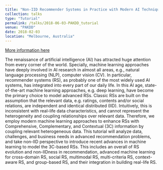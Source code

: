 ```yaml
---
title: "Non-IID Recommender Systems in Practice with Modern AI Techniques "
collection: talks
type: "Tutorial"
permalink: /talks/2018-06-03-PAKDD_tutorial
venue: "PAKDD"
date: 2018-02-03
location: "Melbourne, Australia"
---
```


[More information here](https://sites.google.com/view/lianghu/home/tutorials/pakdd2018)

The renaissance of artificial intelligence (AI) has attracted huge attention from every corner of the world. Specially, machine learning approaches have deeply involved in AI research in almost all areas, e.g., natural language processing (NLP), computer vision (CV). In particular, recommender systems (RS), as probably one of the most widely used AI systems, has integrated into every part of our daily life. In this AI age, state-of-the-art machine learning approaches, e.g. deep learning, have become the primary choice to model advanced RSs. Classic RSs are built on the assumption that the relevant data, e.g. ratings, contents and/or social relations, are independent and identical distributed (IID). Intuitively, this is inconsistent with real-life data characteristics, and cannot represent the heterogeneity and coupling relationships over relevant data. Therefore, we employ modern machine learning approaches to enhance RSs with Comprehensive, Complementary, and Contextual (3C) information by coupling relevant heterogeneous data. This tutorial will analyze data, challenges, and business needs in advanced recommendation problems, and take non-IID perspective to introduce recent advances in machine learning to model the 3C-based RSs. This includes an overall of RS evolution and non-IIDness in recommendation, advanced machine learning for cross-domain RS, social RS, multimodal RS, multi-criteria RS, context-aware RS, and group-based RS, and their integration in building real-life RS.